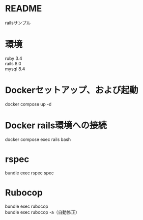 # README
railsサンプル

# 環境
ruby 3.4<br/>
rails 8.0<br/>
mysql 8.4<br/>

# Dockerセットアップ、および起動
docker compose up -d

# Docker rails環境への接続
docker compose exec rails bash

# rspec
bundle exec rspec spec

# Rubocop
bundle exec rubocop<br/>
bundle exec rubocop -a（自動修正）
